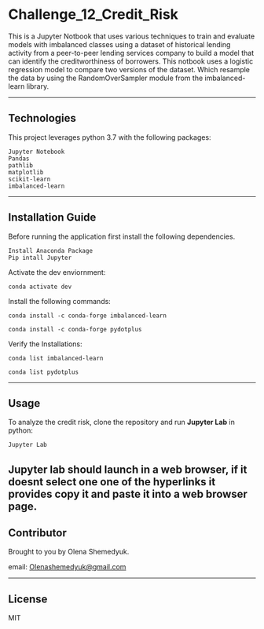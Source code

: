 # Challenge_12_Credit_Risk
This is a Jupyter Notbook that uses various techniques to train and evaluate models with imbalanced classes using a dataset of historical lending activity from a peer-to-peer lending services company to build a model that can identify the creditworthiness of borrowers. This notbook uses a logistic regression model to compare two versions of the dataset. Which resample the data by using the RandomOverSampler module from the imbalanced-learn library.

---

## Technologies 

This project leverages python 3.7 with the following packages:

```
Jupyter Notebook 
Pandas
pathlib
matplotlib
scikit-learn
imbalanced-learn
```
---

## Installation Guide

Before running the application first install the following dependencies.
```
Install Anaconda Package
Pip intall Jupyter 
```

Activate the dev enviornment:
```
conda activate dev   
```
Install the following commands: 
```
conda install -c conda-forge imbalanced-learn
```
```
conda install -c conda-forge pydotplus
```

Verify the Installations: 
```
conda list imbalanced-learn
```
```
conda list pydotplus
```
---

## Usage 

To analyze the credit risk, clone the repository and run **Jupyter Lab** in python: 

```python
Jupyter Lab
```

Jupyter lab should launch in a web browser, if it doesnt select one one of the hyperlinks it provides copy it and paste it into a web browser page.  
---

## Contributor

Brought to you by Olena Shemedyuk.

email: Olenashemedyuk@gmail.com

---

## License

MIT


